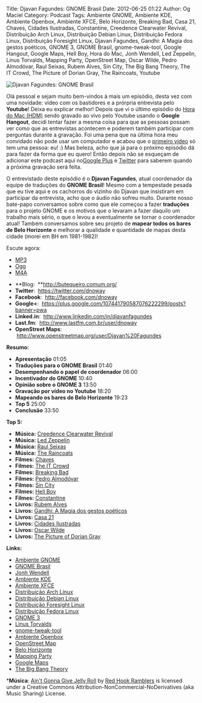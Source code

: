 Title: Djavan Fagundes: GNOME Brasil
Date: 2012-06-25 01:22
Author: Og Maciel
Category: Podcast
Tags: Ambiente GNOME, Ambiente KDE, Ambiente Openbox, Ambiente XFCE, Belo Horizonte, Breaking Bad, Casa 21, Chaves, Cidades Ilustradas, Constantine, Creedence Clearwater Revival, Distribuição Arch Linux, Distribuição Debian Linux, Distribuição Fedora Linux, Distribuição Foresight Linux, Djavan Fagundes, Gandhi: A Magia dos gestos poéticos, GNOME 3, GNOME Brasil, gnome-tweak-tool, Google Hangout, Google Maps, Hell Boy, Hora do Mac, Jonh Wendell, Led Zeppelin, Linus Torvalds, Mapping Party, OpenStreet Map, Oscar Wilde, Pedro Almodóvar, Raul Seixas, Rubem Alves, Sin City, The Big Bang Theory, The IT Crowd, The Picture of Dorian Gray, The Raincoats, Youtube

![Djavan Fagundes: GNOME Brasil]({filename}/images/djavanfagundes.png)

Olá pessoal e sejam muito bem-vindos à mais um episódio, desta vez com
uma novidade: vídeo com os bastidores e a prórpria entrevista pelo
**Youtube**! Deixa eu explicar melhor! Depois que vi o último episódio
do [Hora do Mac
(HDM)](http://www.horadomac.com/ "http://www.horadomac.com/") sendo
gravado ao vivo pelo Youtube usando o **Google Hangout**, decidi tentar
fazer a mesma coisa para que as pessoas possam ver como que as
entrevistas acontecem e poderem também participar com perguntas durante
a gravação. Foi uma pena que na última hora meu convidado não pode usar
um computador e acabou que o [primeiro
vídeo](https://www.youtube.com/watch?feature=player_embedded&v=qmwKZKb0f-Y "https://www.youtube.com/watch?feature=player_embedded&v=qmwKZKb0f-Y")
só tem uma pessoa: eu! :) Mas beleza, acho que já para o próximo
episódio dá para fazer da forma que eu quero! Então depois não se
esqueçam de adicionar este podcast aqui no[Google
Plus](https://plus.google.com/107864992170817866192/posts "https://plus.google.com/107864992170817866192/posts")
e
[Twitter](https://twitter.com/#!/castaliopod "https://twitter.com/#!/castaliopod")
para saberem quando a próxima gravação será feita.

O entrevistado deste episódio é o **Djavan Fagundes**, atual coordenador
da equipe de traduções do **GNOME Brasil**! Mesmo com a tempestade
pesada que eu tive aqui e os cachorros do vizinho do Djavan que
insistiram em participar da entrevista, acho que o áudio não sofreu
muito. Durante nosso bate-papo conversamos sobre como que ele começou a
fazer **traduções** para o projeto GNOME e os motivos que o levaram a
fazer daquilo um trabalho mais sério, o que o levou a eventualmente se
tornar o coordenador atual! Também conversamos sobre seu projeto de
**mapear todos os bares de Belo Horizonte** e melhorar a qualidade e
quantidade de mapas desta cidade (morei em BH em 1981-1982)!

Escute agora:
* [MP3](http://downloads.ogmaciel.com/castalio-podcast-39.mp3)
* [Ogg](http://downloads.ogmaciel.com/castalio-podcast-39.ogg)
* [M4A](http://downloads.ogmaciel.com/castalio-podcast-39.m4a)

-   **Blog:  **<http://butequeiro.comum.org/>
-   **Twitter**:  <https://twitter.com/dnoway>
-   **Facebook**:  <http://facebook.com/dnoway>
-   **Google+**:
     <https://plus.google.com/107441790587076222299/posts?banner=pwa>
-   **Linked.in**:  <http://www.linkedin.com/in/djavanfagundes>
-   **Last.fm**:  <http://www.lastfm.com.br/user/dnoway>
-   **OpenStreet Maps**:
     <http://www.openstreetmap.org/user/Djavan%20Fagundes>

**Resumo:**

-   **Apresentação** 01:05
-   **Traduções para o GNOME Brasil** 01:40
-   **Desempenhando o papel de coordenador** 06:00
-   **Incentivador do GNOME** 10:40
-   **Opinião sobre o GNOME 3** 13:50
-   **Gravação por vídeo no Youtube** 18:20
-   **Mapeando os bares de Belo Horizonte** 19:23
-   **Top 5** 25:00
-   **Conclusão** 33:50

**Top 5:**

-   **Música:** [Creedence Clearwater
    Revival](http://www.last.fm/search?q=Creedence+Clearwater+Revival)
-   **Música:** [Led Zeppelin](http://www.last.fm/search?q=Led+Zeppelin)
-   **Música:** [Raul Seixas](http://www.last.fm/search?q=Raul+Seixas)
-   **Música:** [The
    Raincoats](http://www.last.fm/search?q=The+Raincoats)
-   **Filmes:** [Chaves](http://www.imdb.com/find?s=all&q=Chaves)
-   **Filmes:** [The IT
    Crowd](http://www.imdb.com/find?s=all&q=The+IT+Crowd)
-   **Filmes:** [Breaking
    Bad](http://www.imdb.com/find?s=all&q=Breaking+Bad)
-   **Filmes:** [Pedro
    Almodóvar](http://www.imdb.com/find?s=all&q=Pedro+Almodóvar)
-   **Filmes:** [Sin City](http://www.imdb.com/find?s=all&q=Sin+City)
-   **Filmes:** [Hell Boy](http://www.imdb.com/find?s=all&q=Hell+Boy)
-   **Filmes:**
    [Constantine](http://www.imdb.com/find?s=all&q=Constantine)
-   **Livros:** [Rubem
    Alves](http://www.amazon.com/s/ref=nb_sb_noss?url=search-alias%3Dstripbooks&field-keywords=Rubem+Alves)
-   **Livros:** [Gandhi: A Magia dos gestos
    poéticos](http://www.amazon.com/s/ref=nb_sb_noss?url=search-alias%3Dstripbooks&field-keywords=Gandhi:+A+Magia+dos+gestos+poéticos)
-   **Livros:** [Casa
    21](http://www.amazon.com/s/ref=nb_sb_noss?url=search-alias%3Dstripbooks&field-keywords=Casa+21)
-   **Livros:** [Cidades
    Ilustradas](http://www.amazon.com/s/ref=nb_sb_noss?url=search-alias%3Dstripbooks&field-keywords=Cidades+Ilustradas)
-   **Livros:** [Oscar
    Wilde](http://www.amazon.com/s/ref=nb_sb_noss?url=search-alias%3Dstripbooks&field-keywords=Oscar+Wilde)
-   **Livros:** [The Picture of Dorian
    Gray](http://www.amazon.com/s/ref=nb_sb_noss?url=search-alias%3Dstripbooks&field-keywords=The+Picture+of+Dorian+Gray)

**Links:**

-   [Ambiente GNOME](https://duckduckgo.com/?q=Ambiente+GNOME)
-   [GNOME Brasil](https://duckduckgo.com/?q=GNOME+Brasil)
-   [Jonh Wendell](https://duckduckgo.com/?q=Jonh+Wendell)
-   [Ambiente KDE](https://duckduckgo.com/?q=Ambiente+KDE)
-   [Ambiente XFCE](https://duckduckgo.com/?q=Ambiente+XFCE)
-   [Distribuição Arch
    Linux](https://duckduckgo.com/?q=Distribuição+Arch+Linux)
-   [Distribuição Debian
    Linux](https://duckduckgo.com/?q=Distribuição+Debian+Linux)
-   [Distribuição Foresight
    Linux](https://duckduckgo.com/?q=Distribuição+Foresight+Linux)
-   [Distribuição Fedora
    Linux](https://duckduckgo.com/?q=Distribuição+Fedora+Linux)
-   [GNOME 3](https://duckduckgo.com/?q=GNOME+3)
-   [Linus Torvalds](https://duckduckgo.com/?q=Linus+Torvalds)
-   [gnome-tweak-tool](https://duckduckgo.com/?q=gnome-tweak-tool)
-   [Ambiente Openbox](https://duckduckgo.com/?q=Ambiente+Openbox)
-   [OpenStreet Map](https://duckduckgo.com/?q=OpenStreet+Map)
-   [Belo Horizonte](https://duckduckgo.com/?q=Belo+Horizonte)
-   [Mapping Party](https://duckduckgo.com/?q=Mapping+Party)
-   [Google Maps](https://duckduckgo.com/?q=Google+Maps)
-   [The Big Bang Theory](https://duckduckgo.com/?q=The+Big+Bang+Theory)

***Música**: [Ain't Gonna Give Jelly
Roll](http://freemusicarchive.org/music/Red_Hook_Ramblers/Live__WFMU_on_Antique_Phonograph_Music_Program_with_MAC_Feb_8_2011/Red_Hook_Ramblers_-_12_-_Aint_Gonna_Give_Jelly_Roll)
by [Red Hook Ramblers](http://www.redhookramblers.com/) is licensed under a Creative Commons
Attribution-NonCommercial-NoDerivatives (aka Music Sharing) License.
